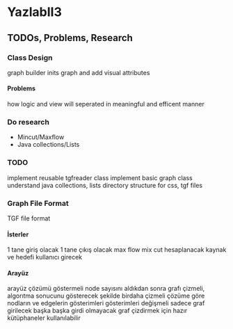 # YazlabII3

## TODOs, Problems, Research

### Class Design
graph builder inits graph and add visual attributes
#### Problems
how logic and view will seperated in meaningful and efficent manner

### Do research
- Mincut/Maxflow
- Java collections/Lists

### TODO
implement reusable tgfreader class
implement basic graph class
understand java collections, lists
directory structure for css, tgf files

### Graph File Format
TGF file format

#### İsterler
1 tane giriş olacak 1 tane çıkış olacak
max flow mix cut hesaplanacak
kaynak ve hedefi kullanıcı girecek

#### Arayüz
arayüz çözümü göstermeli 
node sayısını aldıkdan sonra grafı çizmeli, algorıtma sonucunu gösterecek şekilde birdaha çizmeli
çözüme göre nodların ve edgelerin gösterimleri gösterimleri değişmeli
sadece graf girilecek başka başka girdi olmayacak
graf çizdirmek için hazır kütüphaneler kullanılabilir